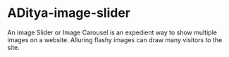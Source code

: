 # ADitya-image-slider
An image Slider or Image Carousel is an expedient way to show multiple images on a website. Alluring flashy images can draw many visitors to the site.
